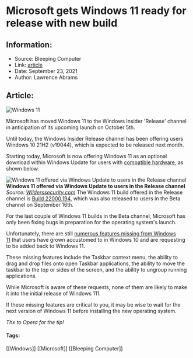 # Microsoft gets Windows 11 ready for release with new build
### 

## Information:
+ Source: Bleeping Computer
+ Link: [article](https://www.bleepingcomputer.com/news/microsoft/microsoft-gets-windows-11-ready-for-release-with-new-build/)
+ Date: September 23, 2021
+ Author: Lawrence Abrams


## Article:
![Windows 11](https://www.bleepstatic.com/content/hl-images/2021/09/01/Windows_11.jpg)


Microsoft has moved Windows 11 to the Windows Insider 'Release' channel in anticipation of its upcoming launch on October 5th.


Until today, the Windows Insider Release channel has been offering users Windows 10 21H2 (v19044), which is expected to be released next month.


Starting today, Microsoft is now offering Windows 11 as an optional download within Windows Update for users with [compatible hardware](https://www.bleepingcomputer.com/news/microsoft/microsoft-publishes-the-windows-11-system-requirements/), as shown below.



![Windows 11 offered via Windows Update to users in the Release channel](https://www.bleepstatic.com/images/news/Microsoft/windows-11/r/release-channel/windows-update-window-11.jpg)**Windows 11 offered via Windows Update to users in the Release channel**  
*Source: [Wilderssecurity.com](https://www.wilderssecurity.com/threads/windows-11-leak-reveals-new-ui-start-menu-and-more.438389/page-26#post-3035699)*
The Windows 11 build offered in the Release channel is [Build 22000.194](https://blogs.windows.com/windows-insider/2021/09/16/announcing-windows-11-insider-preview-build-22000-194/), which was also released to users in the Beta channel on September 16th.


For the last couple of Windows 11 builds in the Beta channel, Microsoft has only been fixing bugs in preparation for the operating system's launch.


Unfortunately, there are still [numerous features missing from Windows 11](https://www.bleepingcomputer.com/news/microsoft/windows-11-is-coming-soon-but-users-want-these-features-back/) that users have grown accustomed to in Windows 10 and are requesting to be added back to Windows 11.


These missing features include the Taskbar context menu, the ability to drag and drop files onto open Taskbar applications, the ability to move the taskbar to the top or sides of the screen, and the ability to ungroup running applications.


While Microsoft is aware of these requests, none of them are likely to make it into the initial release of Windows 111.


If these missing features are critical to you, it may be wise to wait for the next version of Windows 11 before installing the new operating system.


*Thx to Opera for the tip!*




#### Tags:
[[Windows]] [[Microsoft]] [[Bleeping Computer]]
